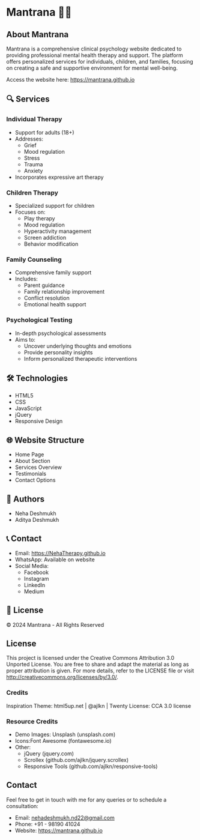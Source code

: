 # Mantrana 🧠💙

## About Mantrana

Mantrana is a comprehensive clinical psychology website dedicated to providing professional mental health therapy and support. The platform offers personalized services for individuals, children, and families, focusing on creating a safe and supportive environment for mental well-being.

Access the website here: https://mantrana.github.io

## 🔍 Services

### Individual Therapy
- Support for adults (18+)
- Addresses:
  * Grief
  * Mood regulation
  * Stress
  * Trauma
  * Anxiety
- Incorporates expressive art therapy

### Children Therapy
- Specialized support for children
- Focuses on:
  * Play therapy
  * Mood regulation
  * Hyperactivity management
  * Screen addiction
  * Behavior modification

### Family Counseling
- Comprehensive family support
- Includes:
  * Parent guidance
  * Family relationship improvement
  * Conflict resolution
  * Emotional health support

### Psychological Testing
- In-depth psychological assessments
- Aims to:
  * Uncover underlying thoughts and emotions
  * Provide personality insights
  * Inform personalized therapeutic interventions

## 🛠 Technologies

- HTML5
- CSS
- JavaScript
- jQuery
- Responsive Design

<!-- ## 📦 Installation

1. Clone the repository
```bash
git clone https://github.com/your-username/mantrana.git
```

2. Open `index.html` in your web browser -->

## 🌐 Website Structure

- Home Page
- About Section
- Services Overview
- Testimonials
- Contact Options

## 👥 Authors

- Neha Deshmukh
- Aditya Deshmukh

## 📞 Contact

- Email: https://NehaTherapy.github.io
- WhatsApp: Available on website
- Social Media:
  * Facebook
  * Instagram
  * LinkedIn
  * Medium

## 📄 License

© 2024 Mantrana - All Rights Reserved

<!-- ## 🤝 Contributing

Interested in contributing? Please read our contribution guidelines before submitting a pull request.

## How to Contribute

If you have suggestions or improvements, feel free to fork this repository, create a branch, and submit a pull request. Contributions to improve the website, add features, or suggest content ideas are welcome! -->

## License

This project is licensed under the Creative Commons Attribution 3.0 Unported License. You are free to share and adapt the material as long as proper attribution is given. For more details, refer to the LICENSE file or visit http://creativecommons.org/licenses/by/3.0/.

### Credits
Inspiration Theme: html5up.net | @ajlkn | Twenty
License: CCA 3.0 license

### Resource Credits
- Demo Images: Unsplash (unsplash.com)
- Icons:Font Awesome (fontawesome.io)
- Other: 
	* jQuery (jquery.com)
	* Scrollex (github.com/ajlkn/jquery.scrollex)
	* Responsive Tools (github.com/ajlkn/responsive-tools)

## Contact
Feel free to get in touch with me for any queries or to schedule a consultation:

- Email: nehadeshmukh.nd22@gmail.com
- Phone: +91 - 98190 41024
- Website: https://mantrana.github.io


<!-- 

CREDITS:
Original Theme: html5up.net | @ajlkn | Twenty
License: CCA 3.0 license

Resource Credits:
Demo Images: Unsplash (unsplash.com)
Icons: Font Awesome (fontawesome.io)
Other:
	jQuery (jquery.com)
	Scrollex (github.com/ajlkn/jquery.scrollex)
	Responsive Tools (github.com/ajlkn/responsive-tools)
-->

